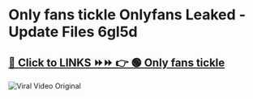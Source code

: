 
 # Only fans tickle Onlyfans Leaked - Update Files 6gl5d

## <h2><a href="https://clipsfans.com/Only_fans_tickle&ref=git">🔗 Click to LINKS ⏩⏩ 👉 🟢 Only fans tickle </a></h2>

<a href="https://clipsfans.com/Only_fans_tickle&ref=git" rel="nofollow" data-target="animated-image.originalLink"><img src="https://i.ibb.co.com/xMMVF88/686577567.gif" alt="Viral Video Original" style="max-width: 100%; display: inline-block;" data-target="animated-image.originalImage"></a>

